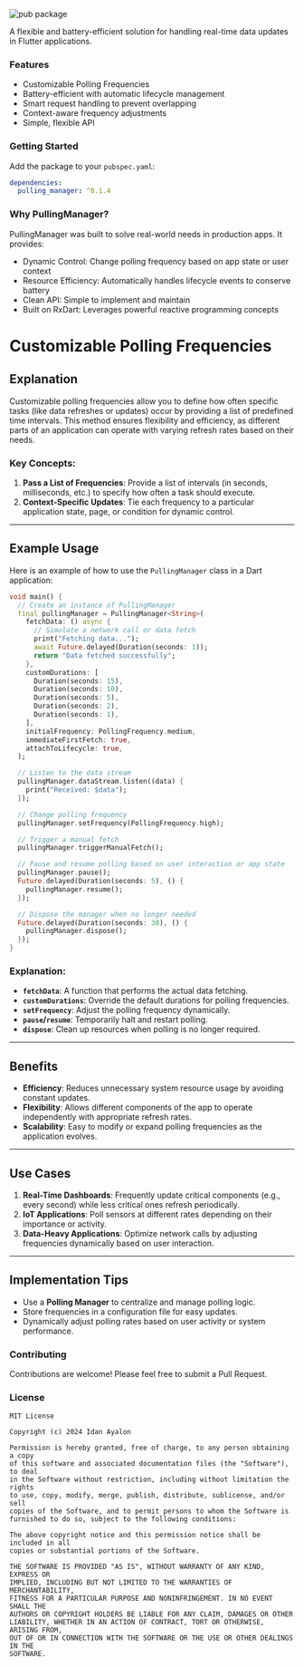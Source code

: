 ![pub package](https://img.shields.io/badge/version-0.1.3-blue)

A flexible and battery-efficient solution for handling real-time data updates in Flutter applications.

### Features

- Customizable Polling Frequencies
- Battery-efficient with automatic lifecycle management
- Smart request handling to prevent overlapping
- Context-aware frequency adjustments
- Simple, flexible API

### Getting Started

Add the package to your `pubspec.yaml`:

```yaml
dependencies:
  pulling_manager: ^0.1.4
```
 

### Why PullingManager?

PullingManager was built to solve real-world needs in production apps. It provides:

- Dynamic Control: Change polling frequency based on app state or user context
- Resource Efficiency: Automatically handles lifecycle events to conserve battery
- Clean API: Simple to implement and maintain
- Built on RxDart: Leverages powerful reactive programming concepts

# Customizable Polling Frequencies

## Explanation

Customizable polling frequencies allow you to define how often specific tasks (like data refreshes or updates) occur by providing a list of predefined time intervals. This method ensures flexibility and efficiency, as different parts of an application can operate with varying refresh rates based on their needs.

### Key Concepts:

1. **Pass a List of Frequencies**: Provide a list of intervals (in seconds, milliseconds, etc.) to specify how often a task should execute.
2. **Context-Specific Updates**: Tie each frequency to a particular application state, page, or condition for dynamic control.

---

## Example Usage

Here is an example of how to use the `PullingManager` class in a Dart application:

```dart
void main() {
  // Create an instance of PullingManager
  final pullingManager = PullingManager<String>(
    fetchData: () async {
      // Simulate a network call or data fetch
      print("Fetching data...");
      await Future.delayed(Duration(seconds: 1));
      return "Data fetched successfully";
    },
    customDurations: [
      Duration(seconds: 15),  
      Duration(seconds: 10),  
      Duration(seconds: 5),   
      Duration(seconds: 2),   
      Duration(seconds: 1),  
    ],
    initialFrequency: PollingFrequency.medium,
    immediateFirstFetch: true,
    attachToLifecycle: true,
  );

  // Listen to the data stream
  pullingManager.dataStream.listen((data) {
    print("Received: $data");
  });

  // Change polling frequency
  pullingManager.setFrequency(PollingFrequency.high);

  // Trigger a manual fetch
  pullingManager.triggerManualFetch();

  // Pause and resume polling based on user interaction or app state
  pullingManager.pause();
  Future.delayed(Duration(seconds: 5), () {
    pullingManager.resume();
  });

  // Dispose the manager when no longer needed
  Future.delayed(Duration(seconds: 30), () {
    pullingManager.dispose();
  });
}
```

### Explanation:

- **`fetchData`**: A function that performs the actual data fetching.
- **`customDurations`**: Override the default durations for polling frequencies.
- **`setFrequency`**: Adjust the polling frequency dynamically.
- **`pause`/`resume`**: Temporarily halt and restart polling.
- **`dispose`**: Clean up resources when polling is no longer required.

---

## Benefits

- **Efficiency**: Reduces unnecessary system resource usage by avoiding constant updates.
- **Flexibility**: Allows different components of the app to operate independently with appropriate refresh rates.
- **Scalability**: Easy to modify or expand polling frequencies as the application evolves.

---

## Use Cases

1. **Real-Time Dashboards**: Frequently update critical components (e.g., every second) while less critical ones refresh periodically.
2. **IoT Applications**: Poll sensors at different rates depending on their importance or activity.
3. **Data-Heavy Applications**: Optimize network calls by adjusting frequencies dynamically based on user interaction.

---

## Implementation Tips

- Use a **Polling Manager** to centralize and manage polling logic.
- Store frequencies in a configuration file for easy updates.
- Dynamically adjust polling rates based on user activity or system performance.

### Contributing

Contributions are welcome! Please feel free to submit a Pull Request.

### License

```
MIT License

Copyright (c) 2024 Idan Ayalon

Permission is hereby granted, free of charge, to any person obtaining a copy
of this software and associated documentation files (the "Software"), to deal
in the Software without restriction, including without limitation the rights
to use, copy, modify, merge, publish, distribute, sublicense, and/or sell
copies of the Software, and to permit persons to whom the Software is
furnished to do so, subject to the following conditions:

The above copyright notice and this permission notice shall be included in all
copies or substantial portions of the Software.

THE SOFTWARE IS PROVIDED "AS IS", WITHOUT WARRANTY OF ANY KIND, EXPRESS OR
IMPLIED, INCLUDING BUT NOT LIMITED TO THE WARRANTIES OF MERCHANTABILITY,
FITNESS FOR A PARTICULAR PURPOSE AND NONINFRINGEMENT. IN NO EVENT SHALL THE
AUTHORS OR COPYRIGHT HOLDERS BE LIABLE FOR ANY CLAIM, DAMAGES OR OTHER
LIABILITY, WHETHER IN AN ACTION OF CONTRACT, TORT OR OTHERWISE, ARISING FROM,
OUT OF OR IN CONNECTION WITH THE SOFTWARE OR THE USE OR OTHER DEALINGS IN THE
SOFTWARE.
```
